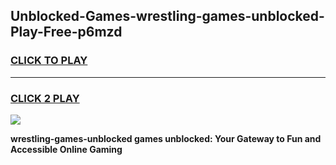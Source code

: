 
## Unblocked-Games-wrestling-games-unblocked-Play-Free-p6mzd
<h3>
<a href="https://premium76.site?title=wrestling-games-unblocked&ref=18A">CLICK TO PLAY</a></h3>
<hr>

<h3>
<a href="https://premium76.site?title=wrestling-games-unblocked&ref=18A">CLICK 2 PLAY</a>
  
</h3>

<a href="https://premium76.site?title=wrestling-games-unblocked&ref=18A"><img src="https://clearcache.store/games.png"></a>


**wrestling-games-unblocked games unblocked: Your Gateway to Fun and Accessible Online Gaming**
